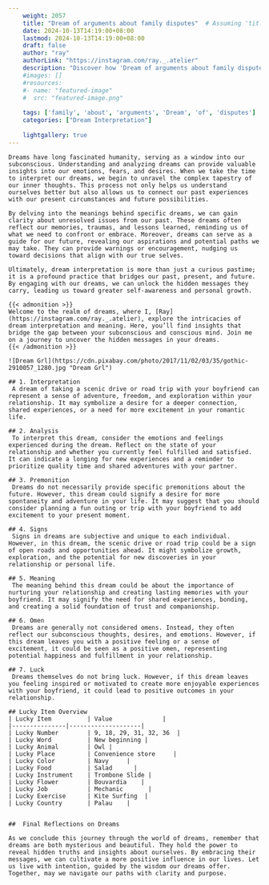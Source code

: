 ```yaml
---
    weight: 2057
    title: "Dream of arguments about family disputes"  # Assuming 'title' column exists
    date: 2024-10-13T14:19:00+08:00
    lastmod: 2024-10-13T14:19:00+08:00
    draft: false
    author: "ray"
    authorLink: "https://instagram.com/ray._.atelier"
    description: "Discover how 'Dream of arguments about family disputes' can interpret your future and uncover its significant meanings in your life."
    #images: []
    #resources:
    #- name: "featured-image"
    #  src: "featured-image.png"
    
    tags: ['family', 'about', 'arguments', 'Dream', 'of', 'disputes']
    categories: ["Dream Interpretation"]
    
    lightgallery: true
---
```

    
    Dreams have long fascinated humanity, serving as a window into our subconscious. Understanding and analyzing dreams can provide valuable insights into our emotions, fears, and desires. When we take the time to interpret our dreams, we begin to unravel the complex tapestry of our inner thoughts. This process not only helps us understand ourselves better but also allows us to connect our past experiences with our present circumstances and future possibilities.
    
    By delving into the meanings behind specific dreams, we can gain clarity about unresolved issues from our past. These dreams often reflect our memories, traumas, and lessons learned, reminding us of what we need to confront or embrace. Moreover, dreams can serve as a guide for our future, revealing our aspirations and potential paths we may take. They can provide warnings or encouragement, nudging us toward decisions that align with our true selves.
    
    Ultimately, dream interpretation is more than just a curious pastime; it is a profound practice that bridges our past, present, and future. By engaging with our dreams, we can unlock the hidden messages they carry, leading us toward greater self-awareness and personal growth.
    
    {{< admonition >}}
    Welcome to the realm of dreams, where I, [Ray](https://instagram.com/ray._.atelier), explore the intricacies of dream interpretation and meaning. Here, you’ll find insights that bridge the gap between your subconscious and conscious mind. Join me on a journey to uncover the hidden messages in your dreams.
    {{< /admonition >}}
    
    ![Dream Grl](https://cdn.pixabay.com/photo/2017/11/02/03/35/gothic-2910057_1280.jpg "Dream Grl")
    
    ## 1. Interpretation
     A dream of taking a scenic drive or road trip with your boyfriend can represent a sense of adventure, freedom, and exploration within your relationship. It may symbolize a desire for a deeper connection, shared experiences, or a need for more excitement in your romantic life.
    
    ## 2. Analysis
     To interpret this dream, consider the emotions and feelings experienced during the dream. Reflect on the state of your relationship and whether you currently feel fulfilled and satisfied. It can indicate a longing for new experiences and a reminder to prioritize quality time and shared adventures with your partner.
    
    ## 3. Premonition
     Dreams do not necessarily provide specific premonitions about the future. However, this dream could signify a desire for more spontaneity and adventure in your life. It may suggest that you should consider planning a fun outing or trip with your boyfriend to add excitement to your present moment.
    
    ## 4. Signs
     Signs in dreams are subjective and unique to each individual. However, in this dream, the scenic drive or road trip could be a sign of open roads and opportunities ahead. It might symbolize growth, exploration, and the potential for new discoveries in your relationship or personal life.
    
    ## 5. Meaning
     The meaning behind this dream could be about the importance of nurturing your relationship and creating lasting memories with your boyfriend. It may signify the need for shared experiences, bonding, and creating a solid foundation of trust and companionship.
    
    ## 6. Omen
     Dreams are generally not considered omens. Instead, they often reflect our subconscious thoughts, desires, and emotions. However, if this dream leaves you with a positive feeling or a sense of excitement, it could be seen as a positive omen, representing potential happiness and fulfillment in your relationship.
    
    ## 7. Luck
     Dreams themselves do not bring luck. However, if this dream leaves you feeling inspired or motivated to create more enjoyable experiences with your boyfriend, it could lead to positive outcomes in your relationship.
    
    ## Lucky Item Overview
    | Lucky Item          | Value              |
    |---------------|--------------------|
    | Lucky Number        | 9, 18, 29, 31, 32, 36  |
    | Lucky Word          | New beginning |
    | Lucky Animal        | Owl |
    | Lucky Place         | Convenience store     |
    | Lucky Color         | Navy     |
    | Lucky Food          | Salad      |
    | Lucky Instrument    | Trombone Slide |
    | Lucky Flower        | Bouvardia    |
    | Lucky Job           | Mechanic       |
    | Lucky Exercise      | Kite Surfing  |
    | Lucky Country       | Palau    |
    
    
    ##  Final Reflections on Dreams
    
    As we conclude this journey through the world of dreams, remember that dreams are both mysterious and beautiful. They hold the power to reveal hidden truths and insights about ourselves. By embracing their messages, we can cultivate a more positive influence in our lives. Let us live with intention, guided by the wisdom our dreams offer. Together, may we navigate our paths with clarity and purpose.
    